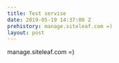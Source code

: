```yaml
---
title: Test servise
date: 2019-05-19 14:37:00 Z
prehistory: manage.siteleaf.com =)
layout: post
---
```


manage.siteleaf.com =)